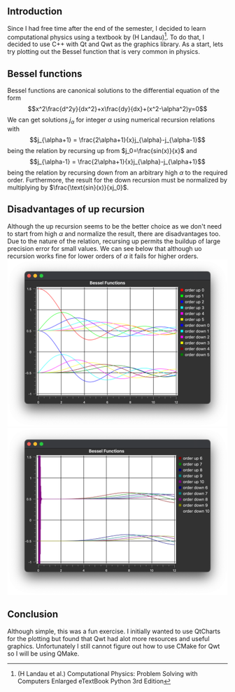 ## Introduction
Since I had free time after the end of the semester, I decided to learn computational physics using a textbook by (H Landau)[^1]. To do that, I decided to use C++ with Qt and Qwt as the graphics library. As a start, lets try plotting out the Bessel function that is very common in physics.

[^1]: (H Landau et al.) Computational Physics: Problem Solving with Computers Enlarged eTextBook Python 3rd Edition

## Bessel functions
Bessel functions are canonical solutions to the differential equation of the form 
$$x^2\frac{d^2y}{dx^2}+x\frac{dy}{dx}+(x^2-\alpha^2)y=0$$
We can get solutions $j_{\alpha}$ for integer $\alpha$ using numerical recursion relations with 
$$j_{\alpha+1} = \frac{2\alpha+1}{x}j_{\alpha}-j_{\alpha-1}$$
being the relation by recursing up from $j_0=\frac{sin(x)}{x}$ and
$$j_{\alpha-1} = \frac{2\alpha+1}{x}j_{\alpha}-j_{\alpha+1}$$
being the relation by recursing down from an arbitrary high $\alpha$ to the required order. Furthermore, the result for the down recursion must be normalized by multiplying by $\frac{\text{sin}(x)}{xj_0}$. 

## Disadvantages of up recursion
Although the up recursion seems to be the better choice as we don't need to start from high $\alpha$ and normalize the result, there are disadvantages too. Due to the nature of the relation, recursing up permits the buildup of large precision error for small values. We can see below that although uo recursion works fine for lower orders of $\alpha$ it fails for higher orders.
![image](Images/BesselClean.png)
![image](Images/BesselNoisy.png)

## Conclusion
Although simple, this was a fun exercise. I initially wanted to use QtCharts for the plotting but found that Qwt had alot more resources and useful graphics. Unfortunately I still cannot figure out how to use CMake for Qwt so I will be using QMake.

